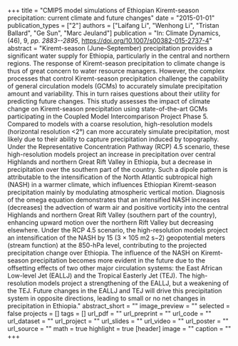 +++
title = "CMIP5 model simulations of Ethiopian Kiremt-season precipitation: current climate and future changes"
date = "2015-01-01"
publication_types = ["2"]
authors = ["Laifang Li", "Wenhong Li", "Tristan Ballard", "Ge Sun", "Marc Jeuland"]
publication = "In: Climate Dynamics, (46), 9, _pp. 2883--2895_, https://doi.org/10.1007/s00382-015-2737-4"
abstract = "Kiremt-season (June–September) precipitation provides a significant water supply for Ethiopia, particularly in the central and northern regions. The response of Kiremt-season precipitation to climate change is thus of great concern to water resource managers. However, the complex processes that control Kiremt-season precipitation challenge the capability of general circulation models (GCMs) to accurately simulate precipitation amount and variability. This in turn raises questions about their utility for predicting future changes. This study assesses the impact of climate change on Kiremt-season precipitation using state-of-the-art GCMs participating in the Coupled Model Intercomparison Project Phase 5. Compared to models with a coarse resolution, high-resolution models (horizontal resolution <2°) can more accurately simulate precipitation, most likely due to their ability to capture precipitation induced by topography. Under the Representative Concentration Pathway (RCP) 4.5 scenario, these high-resolution models project an increase in precipitation over central Highlands and northern Great Rift Valley in Ethiopia, but a decrease in precipitation over the southern part of the country. Such a dipole pattern is attributable to the intensification of the North Atlantic subtropical high (NASH) in a warmer climate, which influences Ethiopian Kiremt-season precipitation mainly by modulating atmospheric vertical motion. Diagnosis of the omega equation demonstrates that an intensified NASH increases (decreases) the advection of warm air and positive vorticity into the central Highlands and northern Great Rift Valley (southern part of the country), enhancing upward motion over the northern Rift Valley but decreasing elsewhere. Under the RCP 4.5 scenario, the high-resolution models project an intensification of the NASH by 15 (3 × 105 m2 s−2) geopotential meters (stream function) at the 850-hPa level, contributing to the projected precipitation change over Ethiopia. The influence of the NASH on Kiremt-season precipitation becomes more evident in the future due to the offsetting effects of two other major circulation systems: the East African Low-level Jet (EALLJ) and the Tropical Easterly Jet (TEJ). The high-resolution models project a strengthening of the EALLJ, but a weakening of the TEJ. Future changes in the EALLJ and TEJ will drive this precipitation system in opposite directions, leading to small or no net changes in precipitation in Ethiopia."
abstract_short = ""
image_preview = ""
selected = false
projects = []
tags = []
url_pdf = ""
url_preprint = ""
url_code = ""
url_dataset = ""
url_project = ""
url_slides = ""
url_video = ""
url_poster = ""
url_source = ""
math = true
highlight = true
[header]
image = ""
caption = ""
+++
